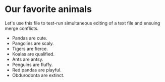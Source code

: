 # Our favorite animals

Let's use this file to test-run simultaneous editing of a text file and ensuing merge conflicts. 

- Pandas are cute.
- Pangolins are scaly.
- Tigers are fierce.
- Koalas are qualified.
- Ants are antsy.
- Penguins are fluffy.
- Red pandas are playful.
- Obdurodonta are extinct.
